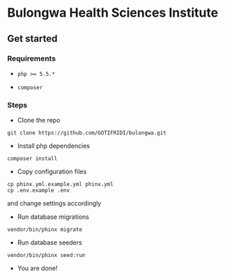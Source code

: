 # Bulongwa Health Sciences Institute

## Get started

### Requirements

- `php >= 5.5.*`

- `composer`

### Steps

- Clone the repo

```
git clone https://github.com/GOTIFRIDI/bulongwa.git
```

- Install php dependencies

```
composer install
```

- Copy configuration files

```
cp phinx.yml.example.yml phinx.yml
cp .env.example .env
```
  and change settings accordingly

- Run database migrations

```
vendor/bin/phinx migrate
```

- Run database seeders

```
vendor/bin/phinx seed:run
```

- You are done!
